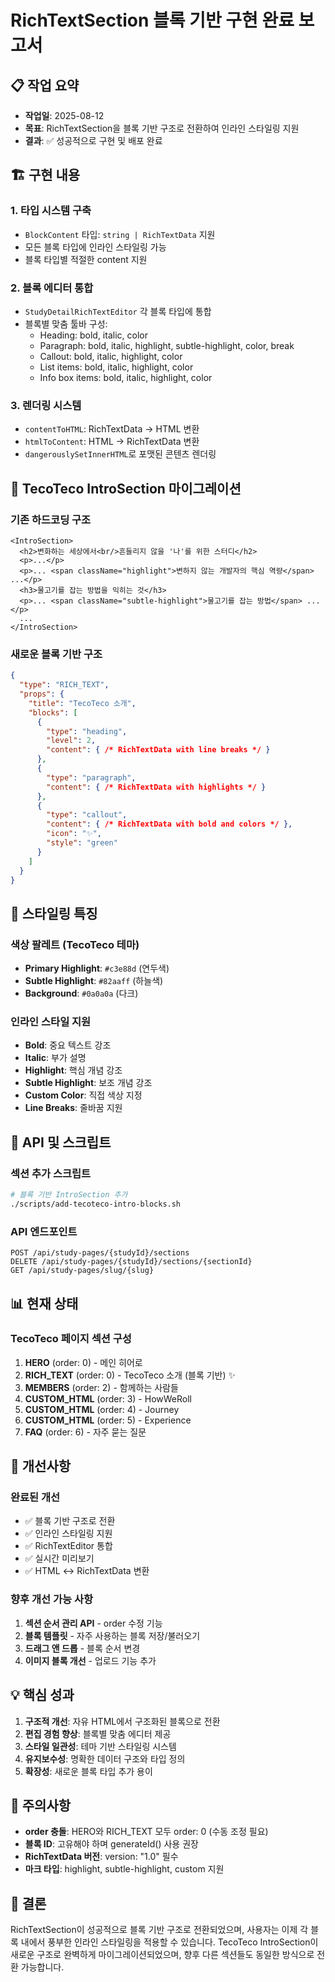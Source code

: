 # RichTextSection 블록 기반 구현 완료 보고서

## 📋 작업 요약
- **작업일**: 2025-08-12
- **목표**: RichTextSection을 블록 기반 구조로 전환하여 인라인 스타일링 지원
- **결과**: ✅ 성공적으로 구현 및 배포 완료

## 🏗️ 구현 내용

### 1. 타입 시스템 구축
- `BlockContent` 타입: `string | RichTextData` 지원
- 모든 블록 타입에 인라인 스타일링 가능
- 블록 타입별 적절한 content 지원

### 2. 블록 에디터 통합
- `StudyDetailRichTextEditor` 각 블록 타입에 통합
- 블록별 맞춤 툴바 구성:
  - Heading: bold, italic, color
  - Paragraph: bold, italic, highlight, subtle-highlight, color, break
  - Callout: bold, italic, highlight, color
  - List items: bold, italic, highlight, color
  - Info box items: bold, italic, highlight, color

### 3. 렌더링 시스템
- `contentToHTML`: RichTextData → HTML 변환
- `htmlToContent`: HTML → RichTextData 변환
- `dangerouslySetInnerHTML`로 포맷된 콘텐츠 렌더링

## 📝 TecoTeco IntroSection 마이그레이션

### 기존 하드코딩 구조
```tsx
<IntroSection>
  <h2>변화하는 세상에서<br/>흔들리지 않을 '나'를 위한 스터디</h2>
  <p>...</p>
  <p>... <span className="highlight">변하지 않는 개발자의 핵심 역량</span> ...</p>
  <h3>물고기를 잡는 방법을 익히는 것</h3>
  <p>... <span className="subtle-highlight">물고기를 잡는 방법</span> ...</p>
  ...
</IntroSection>
```

### 새로운 블록 기반 구조
```json
{
  "type": "RICH_TEXT",
  "props": {
    "title": "TecoTeco 소개",
    "blocks": [
      {
        "type": "heading",
        "level": 2,
        "content": { /* RichTextData with line breaks */ }
      },
      {
        "type": "paragraph",
        "content": { /* RichTextData with highlights */ }
      },
      {
        "type": "callout",
        "content": { /* RichTextData with bold and colors */ },
        "icon": "✨",
        "style": "green"
      }
    ]
  }
}
```

## 🎨 스타일링 특징

### 색상 팔레트 (TecoTeco 테마)
- **Primary Highlight**: `#c3e88d` (연두색)
- **Subtle Highlight**: `#82aaff` (하늘색)
- **Background**: `#0a0a0a` (다크)

### 인라인 스타일 지원
- **Bold**: 중요 텍스트 강조
- **Italic**: 부가 설명
- **Highlight**: 핵심 개념 강조
- **Subtle Highlight**: 보조 개념 강조
- **Custom Color**: 직접 색상 지정
- **Line Breaks**: 줄바꿈 지원

## 🔧 API 및 스크립트

### 섹션 추가 스크립트
```bash
# 블록 기반 IntroSection 추가
./scripts/add-tecoteco-intro-blocks.sh
```

### API 엔드포인트
```
POST /api/study-pages/{studyId}/sections
DELETE /api/study-pages/{studyId}/sections/{sectionId}
GET /api/study-pages/slug/{slug}
```

## 📊 현재 상태

### TecoTeco 페이지 섹션 구성
1. **HERO** (order: 0) - 메인 히어로
2. **RICH_TEXT** (order: 0) - TecoTeco 소개 (블록 기반) ✨
3. **MEMBERS** (order: 2) - 함께하는 사람들
4. **CUSTOM_HTML** (order: 3) - HowWeRoll
5. **CUSTOM_HTML** (order: 4) - Journey
6. **CUSTOM_HTML** (order: 5) - Experience
7. **FAQ** (order: 6) - 자주 묻는 질문

## 🚀 개선사항

### 완료된 개선
- ✅ 블록 기반 구조로 전환
- ✅ 인라인 스타일링 지원
- ✅ RichTextEditor 통합
- ✅ 실시간 미리보기
- ✅ HTML ↔ RichTextData 변환

### 향후 개선 가능 사항
1. **섹션 순서 관리 API** - order 수정 기능
2. **블록 템플릿** - 자주 사용하는 블록 저장/불러오기
3. **드래그 앤 드롭** - 블록 순서 변경
4. **이미지 블록 개선** - 업로드 기능 추가

## 💡 핵심 성과

1. **구조적 개선**: 자유 HTML에서 구조화된 블록으로 전환
2. **편집 경험 향상**: 블록별 맞춤 에디터 제공
3. **스타일 일관성**: 테마 기반 스타일링 시스템
4. **유지보수성**: 명확한 데이터 구조와 타입 정의
5. **확장성**: 새로운 블록 타입 추가 용이

## 📌 주의사항

- **order 충돌**: HERO와 RICH_TEXT 모두 order: 0 (수동 조정 필요)
- **블록 ID**: 고유해야 하며 generateId() 사용 권장
- **RichTextData 버전**: version: "1.0" 필수
- **마크 타입**: highlight, subtle-highlight, custom 지원

## 🎯 결론

RichTextSection이 성공적으로 블록 기반 구조로 전환되었으며, 사용자는 이제 각 블록 내에서 풍부한 인라인 스타일링을 적용할 수 있습니다. TecoTeco IntroSection이 새로운 구조로 완벽하게 마이그레이션되었으며, 향후 다른 섹션들도 동일한 방식으로 전환 가능합니다.